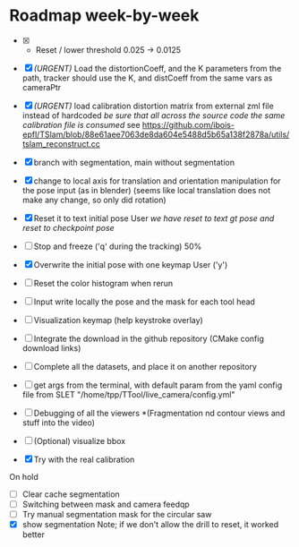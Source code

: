 # Roadmap week-by-week

- [x] - Reset / lower threshold 0.025 -> 0.0125
- [x] *(URGENT)* Load the distortionCoeff, and the K parameters from the path, tracker should use the K, and distCoeff from the same vars as cameraPtr
- [x] *(URGENT)* load calibration distortion matrix from external zml file instead of hardcoded *be sure that all across the source code the same calibration file is consumed* see https://github.com/ibois-epfl/TSlam/blob/88e61aee7063de8da604e5488d5b65a138f2878a/utils/tslam_reconstruct.cc
- [x] branch with segmentation, main without segmentation
- [x] change to local axis for translation and orientation manipulation for the pose input (as in blender) (seems like local translation does not make any change, so only did rotation)
- [x] Reset it to text initial pose User *we have reset to text gt pose and reset to checkpoint pose* 
- [ ] Stop and freeze ('q' during the tracking) 50%
- [x] Overwrite the initial pose with one keymap User ('y')
- [ ] Reset the color histogram when rerun
- [ ] Input write locally the pose and the mask for each tool head


- [ ] Visualization keymap (help keystroke overlay)
- [ ] Integrate the download in the github repository (CMake config download links)
- [ ] Complete all the datasets, and place it on another repository

- [ ] get args from the terminal, with default param from the yaml config file from SLET "/home/tpp/TTool/live_camera/config.yml"


- [ ] Debugging of all the viewers *(Fragmentation nd contour views and stuff into the video)
- [ ] (Optional) visualize bbox
- [x] Try with the real calibration

On hold
- [ ] Clear cache segmentation
- [ ] Switching between mask and camera feedqp
- [ ] Try manual segmentation mask for the circular saw
- [x] show segmentation
Note; if we don't allow the drill to reset, it worked better
